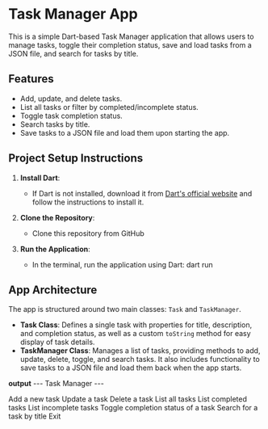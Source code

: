# Task Manager App
This is a simple Dart-based Task Manager application that allows users to manage tasks, toggle their completion status, save and load tasks from a JSON file, and search for tasks by title.

## Features
- Add, update, and delete tasks.
- List all tasks or filter by completed/incomplete status.
- Toggle task completion status.
- Search tasks by title.
- Save tasks to a JSON file and load them upon starting the app.

## Project Setup Instructions
1. **Install Dart**:
   - If Dart is not installed, download it from [Dart's official website](https://dart.dev/get-dart) and follow the instructions to install it.
2. **Clone the Repository**:
   - Clone this repository from GitHub

3. **Run the Application**:
   - In the terminal, run the application using Dart:
   dart run

## App Architecture
The app is structured around two main classes: `Task` and `TaskManager`.
- **Task Class**: Defines a single task with properties for title, description, and completion status, as well as a custom `toString` method for easy display of task details.
- **TaskManager Class**: Manages a list of tasks, providing methods to add, update, delete, toggle, and search tasks. It also includes functionality to save tasks to a JSON file and load them back when the app starts.

**output**
--- Task Manager ---

Add a new task
Update a task
Delete a task
List all tasks
List completed tasks
List incomplete tasks
Toggle completion status of a task
Search for a task by title
Exit

